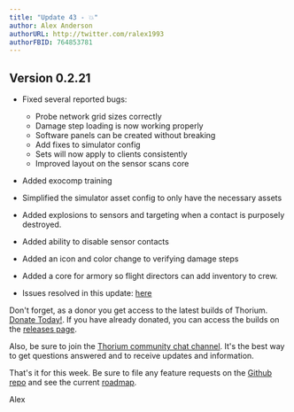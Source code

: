 ```yaml
---
title: "Update 43 - 💥"
author: Alex Anderson
authorURL: http://twitter.com/ralex1993
authorFBID: 764853781
---
```


## Version 0.2.21

* Fixed several reported bugs:
  * Probe network grid sizes correctly
  * Damage step loading is now working properly
  * Software panels can be created without breaking
  * Add fixes to simulator config
  * Sets will now apply to clients consistently
  * Improved layout on the sensor scans core
* Added exocomp training
* Simplified the simulator asset config to only have the necessary assets
* Added explosions to sensors and targeting when a contact is purposely
  destroyed.
* Added ability to disable sensor contacts
* Added an icon and color change to verifying damage steps
* Added a core for armory so flight directors can add inventory to crew.

* Issues resolved in this update:
  [here](https://github.com/Thorium-Sim/thorium/issues?utf8=✓&q=is%3Aissue+is%3Aclosed+closed%3A2018-04-22..2018-04-28)

Don't forget, as a donor you get access to the latest builds of Thorium.
[Donate Today!](/en/donate). If you have already donated, you can access the
builds on the [releases page](/en/releases).

Also, be sure to join the
[Thorium community chat channel](https://discord.gg/UvxTQZz). It's the best way
to get questions answered and to receive updates and information.

That's it for this week. Be sure to file any feature requests on the
[Github repo](https://github.com/Thorium-Sim/thorium/issues) and see the current
[roadmap](https://github.com/Thorium-Sim/thorium/projects/2).

Alex
